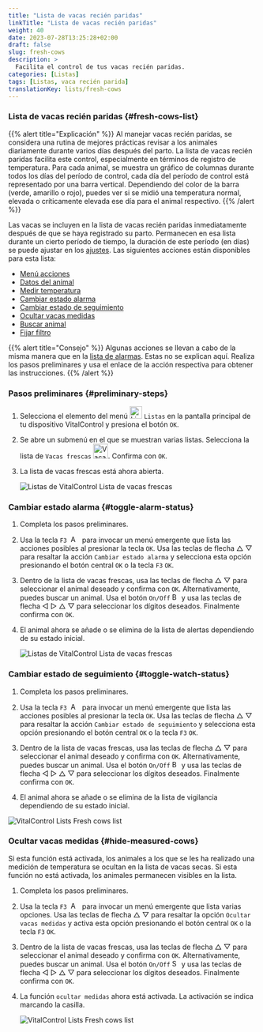 ```yaml
---
title: "Lista de vacas recién paridas"
linkTitle: "Lista de vacas recién paridas"
weight: 40
date: 2023-07-28T13:25:28+02:00
draft: false
slug: fresh-cows
description: >
  Facilita el control de tus vacas recién paridas.
categories: [Listas]
tags: [Listas, vaca recién parida]
translationKey: lists/fresh-cows
---
```

### Lista de vacas recién paridas {#fresh-cows-list}

{{% alert title="Explicación" %}}
Al manejar vacas recién paridas, se considera una rutina de mejores prácticas revisar a los animales diariamente durante varios días después del parto. La lista de vacas recién paridas facilita este control, especialmente en términos de registro de temperatura. Para cada animal, se muestra un gráfico de columnas durante todos los días del período de control, cada día del período de control está representado por una barra vertical. Dependiendo del color de la barra (verde, amarillo o rojo), puedes ver si se midió una temperatura normal, elevada o críticamente elevada ese día para el animal respectivo.
{{% /alert %}}

Las vacas se incluyen en la lista de vacas recién paridas inmediatamente después de que se haya registrado su parto. Permanecen en esa lista durante un cierto período de tiempo, la duración de este período (en días) se puede ajustar en los [ajustes](../../settings/data-acquisition/#período-de-control-de-vacas).
 Las siguientes acciones están disponibles para esta lista:

- [Menú acciones](../alarm/#menú-acciones)
- [Datos del animal](../alarm/#datos-del-animal)
- [Medir temperatura](../alarm/#medir-temperatura)
- [Cambiar estado alarma](#cambiar-estado-alarma)
- [Cambiar estado de seguimiento](#cambiar-estado-de-seguimiento)
- [Ocultar vacas medidas](#ocultar-vacas-medidas)
- [Buscar animal](../alarm/#buscar-animal)
- [Fijar filtro](../alarm/#fijar-filtro)

{{% alert title="Consejo" %}}
Algunas acciones se llevan a cabo de la misma manera que en la [lista de alarmas](../alarm). Estas no se explican aquí. Realiza los pasos preliminares y usa el enlace de la acción respectiva para obtener las instrucciones.
{{% /alert %}}

### Pasos preliminares {#preliminary-steps}

1. Selecciona el elemento del menú <img src="/icons/main/lists.svg" width="25" align="bottom" alt="Listas" /> `Listas` en la pantalla principal de tu dispositivo VitalControl y presiona el botón `OK`.

2. Se abre un submenú en el que se muestran varias listas. Selecciona la lista de `Vacas frescas` <img src="/icons/lists/freshcows.svg" width="30" align="bottom" alt="Vacas frescas" />. Confirma con `OK`.

3. La lista de vacas frescas está ahora abierta.

   ![Listas de VitalControl Lista de vacas frescas](../images/firststeps4.png "Lista de vacas frescas")

### Cambiar estado alarma {#toggle-alarm-status}

1. Completa los pasos preliminares.

2. Usa la tecla `F3` &nbsp;<img src="/icons/footer/open-popup.svg" width="15" align="bottom" alt="Abrir menú emergente" />&nbsp; para invocar un menú emergente que lista las acciones posibles al presionar la tecla `OK`. Usa las teclas de flecha △ ▽ para resaltar la acción `Cambiar estado alarma` y selecciona esta opción presionando el botón central `OK` o la tecla `F3` `OK`.

3. Dentro de la lista de vacas frescas, usa las teclas de flecha △ ▽ para seleccionar el animal deseado y confirma con `OK`. Alternativamente, puedes buscar un animal. Usa el botón `On/Off` <img src="/icons/footer/search.svg" width="15" align="bottom" alt="Buscar" /> y usa las teclas de flecha ◁ ▷ △ ▽ para seleccionar los dígitos deseados. Finalmente confirma con `OK`.

4. El animal ahora se añade o se elimina de la lista de alertas dependiendo de su estado inicial.

   ![Listas de VitalControl Lista de vacas frescas](../images/togglealarmstatus.png "Cambiar estado de alarma")

### Cambiar estado de seguimiento {#toggle-watch-status}

1. Completa los pasos preliminares.

2. Usa la tecla `F3` &nbsp;<img src="/icons/footer/open-popup.svg" width="15" align="bottom" alt="Abrir menú emergente" />&nbsp; para invocar un menú emergente que lista las acciones posibles al presionar la tecla `OK`. Usa las teclas de flecha △ ▽ para resaltar la acción `Cambiar estado de seguimiento` y selecciona esta opción presionando el botón central `OK` o la tecla `F3` `OK`.

3. Dentro de la lista de vacas frescas, usa las teclas de flecha △ ▽ para seleccionar el animal deseado y confirma con `OK`. Alternativamente, puedes buscar un animal. Usa el botón `On/Off` <img src="/icons/footer/search.svg" width="15" align="bottom" alt="Buscar" /> y usa las teclas de flecha ◁ ▷ △ ▽ para seleccionar los dígitos deseados. Finalmente confirma con `OK`.

4. El animal ahora se añade o se elimina de la lista de vigilancia dependiendo de su estado inicial.

![VitalControl Lists Fresh cows list](../images/togglewatchstatus.png "Cambiar estado de vigilancia")

### Ocultar vacas medidas {#hide-measured-cows}

Si esta función está activada, los animales a los que se les ha realizado una medición de temperatura se ocultan en la lista de vacas secas. Si esta función no está activada, los animales permanecen visibles en la lista.

1. Completa los pasos preliminares.

2. Usa la tecla `F3` &nbsp;<img src="/icons/footer/open-popup.svg" width="15" align="bottom" alt="Actions" />&nbsp; para invocar un menú emergente que lista varias opciones. Usa las teclas de flecha △ ▽ para resaltar la opción `Ocultar vacas medidas` y activa esta opción presionando el botón central `OK` o la tecla `F3` `OK`.

3. Dentro de la lista de vacas frescas, usa las teclas de flecha △ ▽ para seleccionar el animal deseado y confirma con `OK`. Alternativamente, puedes buscar un animal. Usa el botón `On/Off` <img src="/icons/footer/search.svg" width="15" align="bottom" alt="Search" /> y usa las teclas de flecha ◁ ▷ △ ▽ para seleccionar los dígitos deseados. Finalmente confirma con `OK`.

4. La función `ocultar medidas` ahora está activada. La activación se indica marcando la casilla.

   ![VitalControl Lists Fresh cows list](../images/hidemeasuredcows.png "Ocultar vacas medidas")
